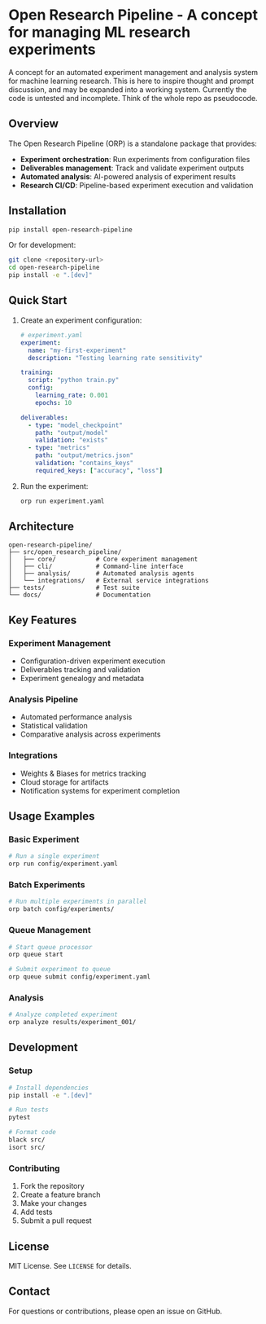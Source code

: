 # Open Research Pipeline - A concept for managing ML research experiments

A concept for an automated experiment management and analysis system for machine learning research.
This is here to inspire thought and prompt discussion, and may be expanded into a working system. Currently the code is untested and incomplete. Think of the whole repo as pseudocode.

## Overview

The Open Research Pipeline (ORP) is a standalone package that provides:

- **Experiment orchestration**: Run experiments from configuration files
- **Deliverables management**: Track and validate experiment outputs
- **Automated analysis**: AI-powered analysis of experiment results
- **Research CI/CD**: Pipeline-based experiment execution and validation

## Installation

```bash
pip install open-research-pipeline
```

Or for development:

```bash
git clone <repository-url>
cd open-research-pipeline
pip install -e ".[dev]"
```

## Quick Start

1. Create an experiment configuration:

    ```yaml
    # experiment.yaml
    experiment:
      name: "my-first-experiment"
      description: "Testing learning rate sensitivity"

    training:
      script: "python train.py"
      config:
        learning_rate: 0.001
        epochs: 10

    deliverables:
      - type: "model_checkpoint"
        path: "output/model"
        validation: "exists"
      - type: "metrics"
        path: "output/metrics.json"
        validation: "contains_keys"
        required_keys: ["accuracy", "loss"]
    ```

2. Run the experiment:

    ```bash
    orp run experiment.yaml
    ```

## Architecture

```text
open-research-pipeline/
├── src/open_research_pipeline/
│   ├── core/           # Core experiment management
│   ├── cli/            # Command-line interface
│   ├── analysis/       # Automated analysis agents
│   └── integrations/   # External service integrations
├── tests/              # Test suite
└── docs/               # Documentation
```

## Key Features

### Experiment Management

- Configuration-driven experiment execution
- Deliverables tracking and validation
- Experiment genealogy and metadata

### Analysis Pipeline

- Automated performance analysis
- Statistical validation
- Comparative analysis across experiments

### Integrations

- Weights & Biases for metrics tracking
- Cloud storage for artifacts
- Notification systems for experiment completion

## Usage Examples

### Basic Experiment

```bash
# Run a single experiment
orp run config/experiment.yaml
```

### Batch Experiments

```bash
# Run multiple experiments in parallel
orp batch config/experiments/
```

### Queue Management

```bash
# Start queue processor
orp queue start

# Submit experiment to queue
orp queue submit config/experiment.yaml
```

### Analysis

```bash
# Analyze completed experiment
orp analyze results/experiment_001/
```

## Development

### Setup

```bash
# Install dependencies
pip install -e ".[dev]"

# Run tests
pytest

# Format code
black src/
isort src/
```

### Contributing

1. Fork the repository
2. Create a feature branch
3. Make your changes
4. Add tests
5. Submit a pull request

## License

MIT License. See `LICENSE` for details.

## Contact

For questions or contributions, please open an issue on GitHub.
